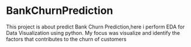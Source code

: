 # BankChurnPrediction
This project is about predict Bank Churn Prediction,here i perform EDA for Data Visualization using python.  My focus was visualize and identify the factors that contributes to the churn of customers
